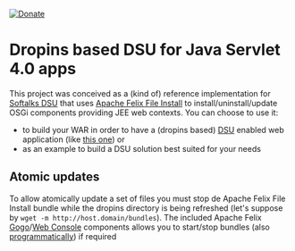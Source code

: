 [![Donate](https://img.shields.io/badge/Donate-PayPal-green.svg)](https://www.paypal.com/donate/?business=7JXD6EDFHXF5C&no_recurring=1&item_name=To+develop%2C+mantain+and+evolve+a+type+of+software+that+is+not+easy+to+get+from+great+corporations&currency_code=USD)
# Dropins based DSU for Java Servlet 4.0 apps
This project was conceived as a (kind of) reference implementation for [Softalks DSU](https://github.com/softalks/dsu.http) that uses [Apache Felix File Install](https://felix.apache.org/documentation/subprojects/apache-felix-file-install.html) to install/uninstall/update OSGi components providing JEE web contexts. You can choose to use it:
* to build your WAR in order to have a (dropins based) [DSU](https://en.wikipedia.org/wiki/Dynamic_software_updating) enabled web application (like [this one](https://github.com/softalks/dsu.example)) or
* as an example to build a DSU solution best suited for your needs
## Atomic updates
To allow atomically update a set of files you must stop de Apache Felix File Install bundle while the dropins directory is being refreshed (let's suppose by `wget -m http://host.domain/bundles`). The included Apache Felix [Gogo](https://felix.apache.org/documentation/subprojects/apache-felix-gogo.html)/[Web Console](https://felix.apache.org/documentation/subprojects/apache-felix-web-console.html) components allows you to start/stop bundles (also [programmatically](https://felix.apache.org/documentation/subprojects/apache-felix-web-console/web-console-restful-api.html)) if required
